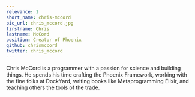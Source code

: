 ```yaml
---
relevance: 1
short_name: chris-mccord
pic_url: chris_mccord.jpg
firstname: Chris
lastname: McCord
position: Creator of Phoenix
github: chrismccord
twitter: chris_mccord
---
```


Chris McCord is a programmer with a passion for science and building
things. He spends his time crafting the Phoenix Framework, working with the fine
folks at DockYard, writing books like Metaprogramming Elixir, and teaching others
the tools of the trade.

